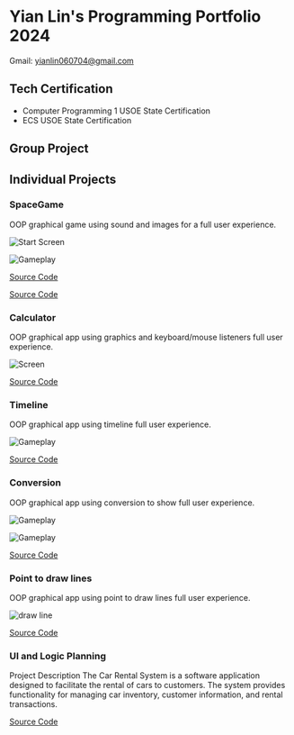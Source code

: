 # Yian Lin's Programming Portfolio 2024
Gmail: yianlin060704@gmail.com

## Tech Certification
* Computer Programming 1 USOE State Certification
* ECS USOE State Certification

## Group Project

## Individual Projects

###  SpaceGame
OOP graphical game using sound and images for a full user experience.

![Start Screen](https://github.com/9726459/programmingortfolio/blob/main/images/sg2.png?raw=true)

![Gameplay](https://github.com/9726459/programmingortfolio/blob/main/images/sg3.png?raw=true)

[Source Code](https://github.com/9726459/programmingortfolio/blob/main/scr/SpaceGame%202%202.zip)

[Source Code](https://github.com/9726459/programmingortfolio/blob/main/scr/SpaceGame%202%203.zip)

###  Calculator
OOP graphical app using graphics and keyboard/mouse listeners full user experience.

![Screen](https://github.com/9726459/programmingortfolio/blob/main/images/c1.png?raw=true)

[Source Code](https://github.com/9726459/programmingortfolio/blob/main/scr/CalculatorKeyboard%202.zip)

###  Timeline
OOP graphical app using timeline full user experience.

![Gameplay](https://github.com/9726459/programmingortfolio/blob/main/images/T1.png?raw=true)

[Source Code](https://github.com/9726459/programmingortfolio/blob/main/scr/Timeline.pde.zip)

###  Conversion
OOP graphical app using conversion to show full user experience.

![Gameplay](https://github.com/9726459/programmingortfolio/blob/main/images/co2.png?raw=true)

![Gameplay](https://github.com/9726459/programmingortfolio/blob/main/images/co1.png?raw=true)

[Source Code](https://github.com/9726459/programmingortfolio/blob/main/scr/ConversionApp.zip)

###  Point to draw lines
OOP graphical app using point to draw lines full user experience.

![draw line](https://github.com/9726459/programmingortfolio/blob/main/images/P1.png?raw=true)

[Source Code](https://github.com/9726459/programmingortfolio/blob/main/scr/Point_to_Draw_Lines.pde.zip)


### UI and Logic Planning


 Project Description
The Car Rental System is a software application designed to facilitate the rental of cars to customers. The system provides functionality for managing car inventory, customer information, and rental transactions.

[Source Code](https://github.com/9726459/programming/settings)
